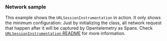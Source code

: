 ### Network sample

This example shows the `URLSessionInstrumentation` in action. 
It only shows the minimum configuration: Just by initializing the class, all network request that happen after it will be captured by Opentelemetry as Spans. Check [`URLSessionInstrumentation` README](Sources/Instrumentation/URLSession/README.md) for more information.
